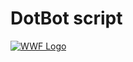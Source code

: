 # DotBot script


[![WWF Logo](https://www.youtube.com/watch?v=V34DlQ4FXSg)](https://www.youtube.com/watch?v=V34DlQ4FXSg)
